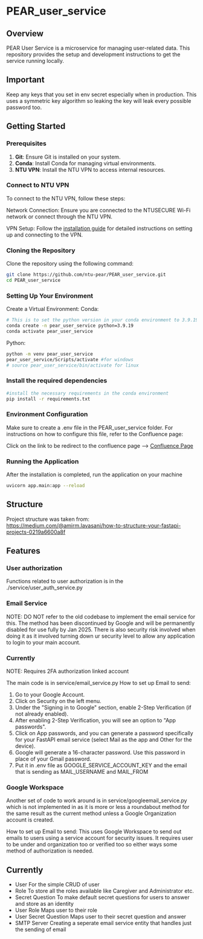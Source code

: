 # PEAR_user_service

## Overview
PEAR User Service is a microservice for managing user-related data. This repository provides the setup and development instructions to get the service running locally.

## Important
Keep any keys that you set in env secret especially when in production. This uses a symmetric key algorithm so leaking the key will leak every possible password too.

## Getting Started

### Prerequisites
1. **Git**: Ensure Git is installed on your system.
2. **Conda**: Install Conda for managing virtual environments.
3. **NTU VPN**: Install the NTU VPN to access internal resources.

### Connect to NTU VPN
To connect to the NTU VPN, follow these steps:

Network Connection: Ensure you are connected to the NTUSECURE Wi-Fi network or connect through the NTU VPN.

VPN Setup: Follow the [installation guide](https://fyppear.atlassian.net/wiki/spaces/FP/pages/129794049/Setup+Instructions+Developers) for detailed instructions on setting up and connecting to the VPN.

### Cloning the Repository
Clone the repository using the following command:
```bash
git clone https://github.com/ntu-pear/PEAR_user_service.git
cd PEAR_user_service
```

### Setting Up Your Environment
Create a Virtual Environment:
Conda:
```bash
# This is to set the python version in your conda environment to 3.9.19
conda create -n pear_user_service python=3.9.19
conda activate pear_user_service
```
Python:
```bash
python -m venv pear_user_service
pear_user_service/Scripts/activate #for windows
# source pear_user_service/bin/activate for linux
```

### Install the required dependencies
```bash
#install the necessary requirements in the conda environment
pip install -r requirements.txt
```

### Environment Configuration
Make sure to create a .env file in the PEAR_user_service folder. For instructions on how to configure this file, refer to the Confluence page:

Click on the link to be redirect to the confluence page --> [Confluence Page](https://fyppear.atlassian.net/wiki/spaces/FP/pages/132939777/Environment+Configuration+-+.env+File)

### Running the Application 
After the installation is completed, run the application on your machine
```bash
uvicorn app.main:app --reload
```

## Structure
Project structure was taken from: https://medium.com/@amirm.lavasani/how-to-structure-your-fastapi-projects-0219a6600a8f 

## Features

### User authorization
Functions related to user authorization is in the ./service/user_auth_service.py

### Email Service
NOTE: DO NOT refer to the old codebase to implement the email service for this. The method has been discontinued by Google and will be permanently disabled for use fully by Jan 2025. There is also security risk involved when doing it as it involved turning down ur security level to allow any application to login to your main account.

### Currently
NOTE: Requires 2FA authorization linked account

The main code is in service/email_service.py
How to set up Email to send:
1. Go to your Google Account.
2. Click on Security on the left menu.
3. Under the "Signing in to Google" section, enable 2-Step Verification (if not already enabled).
4. After enabling 2-Step Verification, you will see an option to "App passwords".
5. Click on App passwords, and you can generate a password specifically for your FastAPI email service (select Mail as the app and Other for the device).
7. Google will generate a 16-character password. Use this password in place of your Gmail password.
8. Put it in .env file as GOOGLE_SERVICE_ACCOUNT_KEY and the email that is sending as MAIL_USERNAME and MAIL_FROM

### Google Workspace
Another set of code to work around is in service/googleemail_service.py which is not implemented in as it is more or less a roundabout method for the same result as the current method unless a Google Organization account is created.

How to set up Email to send:
This uses Google Workspace to send out emails to users using a service account for security issues. It requires user to be under and organization too or verified too so either ways some method of authorization is needed.

## Currently
- User
For the simple CRUD of user
- Role
To store all the roles available like Caregiver and Administrator etc.
- Secret Question
To make default secret questions for users to answer and store as an identity
- User Role
Maps user to their role
- User Secret Question
Maps user to their secret question and answer
- SMTP Server
Creating a seperate email service entity that handles just the sending of email